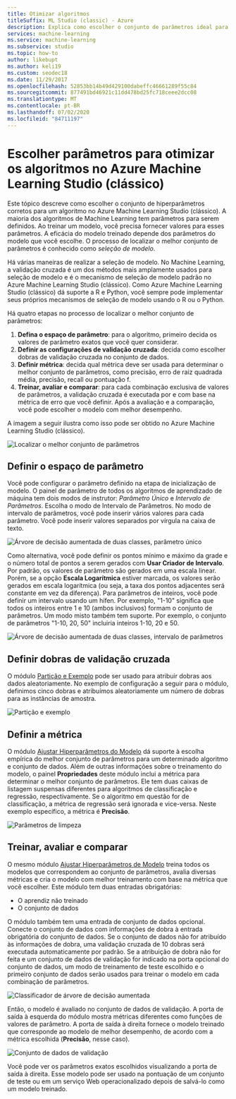 ```yaml
---
title: Otimizar algoritmos
titleSuffix: ML Studio (classic) - Azure
description: Explica como escolher o conjunto de parâmetros ideal para um algoritmo no Azure Machine Learning Studio (clássico).
services: machine-learning
ms.service: machine-learning
ms.subservice: studio
ms.topic: how-to
author: likebupt
ms.author: keli19
ms.custom: seodec18
ms.date: 11/29/2017
ms.openlocfilehash: 52853bb14b49d429100dabeffc46661289f55c84
ms.sourcegitcommit: 877491bd46921c11dd478bd25fc718ceee2dcc08
ms.translationtype: MT
ms.contentlocale: pt-BR
ms.lasthandoff: 07/02/2020
ms.locfileid: "84711197"
---
```

# <a name="choose-parameters-to-optimize-your-algorithms-in-azure-machine-learning-studio-classic"></a>Escolher parâmetros para otimizar os algoritmos no Azure Machine Learning Studio (clássico)

Este tópico descreve como escolher o conjunto de hiperparâmetros corretos para um algoritmo no Azure Machine Learning Studio (clássico). A maioria dos algoritmos de Machine Learning tem parâmetros para serem definidos. Ao treinar um modelo, você precisa fornecer valores para esses parâmetros. A eficácia do modelo treinado depende dos parâmetros do modelo que você escolhe. O processo de localizar o melhor conjunto de parâmetros é conhecido como *seleção de modelo*.



Há várias maneiras de realizar a seleção de modelo. No Machine Learning, a validação cruzada é um dos métodos mais amplamente usados para seleção de modelo e é o mecanismo de seleção de modelo padrão no Azure Machine Learning Studio (clássico). Como Azure Machine Learning Studio (clássico) dá suporte a R e Python, você sempre pode implementar seus próprios mecanismos de seleção de modelo usando o R ou o Python.

Há quatro etapas no processo de localizar o melhor conjunto de parâmetros:

1. **Defina o espaço de parâmetro**: para o algoritmo, primeiro decida os valores de parâmetro exatos que você quer considerar.
2. **Definir as configurações de validação cruzada**: decida como escolher dobras de validação cruzada no conjunto de dados.
3. **Definir métrica**: decida qual métrica deve ser usada para determinar o melhor conjunto de parâmetros, como precisão, erro de raiz quadrada média, precisão, recall ou pontuação f.
4. **Treinar, avaliar e comparar**: para cada combinação exclusiva de valores de parâmetros, a validação cruzada é executada por e com base na métrica de erro que você definir. Após a avaliação e a comparação, você pode escolher o modelo com melhor desempenho.

A imagem a seguir ilustra como isso pode ser obtido no Azure Machine Learning Studio (clássico).

![Localizar o melhor conjunto de parâmetros](./media/algorithm-parameters-optimize/fig1.png)

## <a name="define-the-parameter-space"></a>Definir o espaço de parâmetro
Você pode configurar o parâmetro definido na etapa de inicialização de modelo. O painel de parâmetro de todos os algoritmos de aprendizado de máquina tem dois modos de instrutor: *Parâmetro Único* e *Intervalo de Parâmetros*. Escolha o modo de Intervalo de Parâmetros. No modo de intervalo de parâmetros, você pode inserir vários valores para cada parâmetro. Você pode inserir valores separados por vírgula na caixa de texto.

![Árvore de decisão aumentada de duas classes, parâmetro único](./media/algorithm-parameters-optimize/fig2.png)

 Como alternativa, você pode definir os pontos mínimo e máximo da grade e o número total de pontos a serem gerados com **Usar Criador de Intervalo**. Por padrão, os valores de parâmetro são gerados em uma escala linear. Porém, se a opção **Escala Logarítmica** estiver marcada, os valores serão gerados em escala logarítmica (ou seja, a taxa dos pontos adjacentes será constante em vez da diferença). Para parâmetros de inteiros, você pode definir um intervalo usando um hífen. Por exemplo, "1-10" significa que todos os inteiros entre 1 e 10 (ambos inclusivos) formam o conjunto de parâmetros. Um modo misto também tem suporte. Por exemplo, o conjunto de parâmetros "1-10, 20, 50" incluiria inteiros 1-10, 20 e 50.

![Árvore de decisão aumentada de duas classes, intervalo de parâmetros](./media/algorithm-parameters-optimize/fig3.png)

## <a name="define-cross-validation-folds"></a>Definir dobras de validação cruzada
O módulo [Partição e Exemplo][partition-and-sample] pode ser usado para atribuir dobras aos dados aleatoriamente. No exemplo de configuração a seguir para o módulo, definimos cinco dobras e atribuímos aleatoriamente um número de dobras para as instâncias de amostra.

![Partição e exemplo](./media/algorithm-parameters-optimize/fig4.png)

## <a name="define-the-metric"></a>Definir a métrica
O módulo [Ajustar Hiperparâmetros do Modelo][tune-model-hyperparameters] dá suporte à escolha empírica do melhor conjunto de parâmetros para um determinado algoritmo e conjunto de dados. Além de outras informações sobre o treinamento do modelo, o painel **Propriedades** deste módulo inclui a métrica para determinar o melhor conjunto de parâmetros. Ele tem duas caixas de listagem suspensas diferentes para algoritmos de classificação e regressão, respectivamente. Se o algoritmo em questão for de classificação, a métrica de regressão será ignorada e vice-versa. Neste exemplo específico, a métrica é **Precisão**.   

![Parâmetros de limpeza](./media/algorithm-parameters-optimize/fig5.png)

## <a name="train-evaluate-and-compare"></a>Treinar, avaliar e comparar
O mesmo módulo [Ajustar Hiperparâmetros de Modelo][tune-model-hyperparameters] treina todos os modelos que correspondem ao conjunto de parâmetros, avalia diversas métricas e cria o modelo com melhor treinamento com base na métrica que você escolher. Este módulo tem duas entradas obrigatórias:

* O aprendiz não treinado
* O conjunto de dados

O módulo também tem uma entrada de conjunto de dados opcional. Conecte o conjunto de dados com informações de dobra à entrada obrigatória do conjunto de dados. Se o conjunto de dados não for atribuído às informações de dobra, uma validação cruzada de 10 dobras será executada automaticamente por padrão. Se a atribuição de dobra não for feita e um conjunto de dados de validação for indicado na porta opcional do conjunto de dados, um modo de treinamento de teste escolhido e o primeiro conjunto de dados serão usados para treinar o modelo em cada combinação de parâmetros.

![Classificador de árvore de decisão aumentada](./media/algorithm-parameters-optimize/fig6a.png)

Então, o modelo é avaliado no conjunto de dados de validação. A porta de saída à esquerda do módulo mostra métricas diferentes como funções de valores de parâmetro. A porta de saída à direita fornece o modelo treinado que corresponde ao modelo de melhor desempenho, de acordo com a métrica escolhida (**Precisão**, nesse caso).  

![Conjunto de dados de validação](./media/algorithm-parameters-optimize/fig6b.png)

Você pode ver os parâmetros exatos escolhidos visualizando a porta de saída à direita. Esse modelo pode ser usado na pontuação de um conjunto de teste ou em um serviço Web operacionalizado depois de salvá-lo como um modelo treinado.

<!-- Module References -->
[partition-and-sample]: https://msdn.microsoft.com/library/azure/a8726e34-1b3e-4515-b59a-3e4a475654b8/
[tune-model-hyperparameters]: https://msdn.microsoft.com/library/azure/038d91b6-c2f2-42a1-9215-1f2c20ed1b40/
